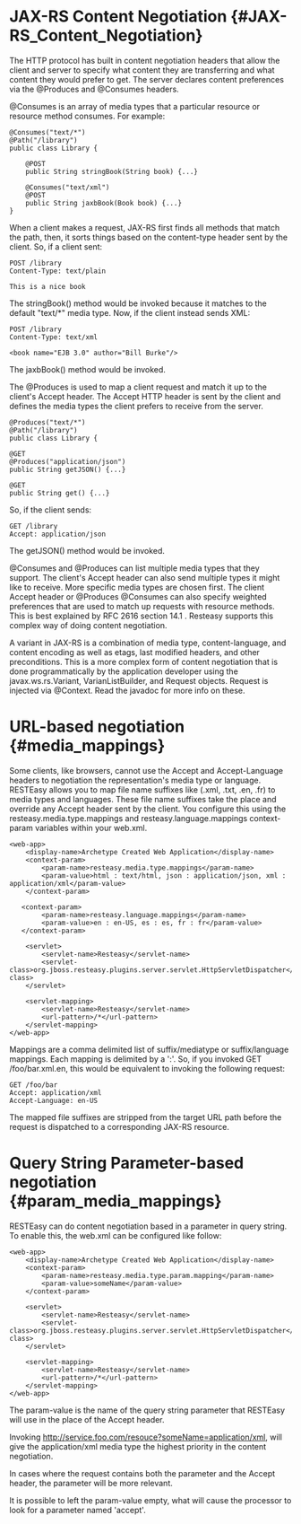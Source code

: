 JAX-RS Content Negotiation {#JAX-RS_Content_Negotiation}
==========================

The HTTP protocol has built in content negotiation headers that allow
the client and server to specify what content they are transferring and
what content they would prefer to get. The server declares content
preferences via the @Produces and @Consumes headers.

@Consumes is an array of media types that a particular resource or
resource method consumes. For example:

    @Consumes("text/*")
    @Path("/library")
    public class Library {

        @POST
        public String stringBook(String book) {...}

        @Consumes("text/xml")
        @POST
        public String jaxbBook(Book book) {...}
    }

When a client makes a request, JAX-RS first finds all methods that match
the path, then, it sorts things based on the content-type header sent by
the client. So, if a client sent:

    POST /library
    Content-Type: text/plain

    This is a nice book

The stringBook() method would be invoked because it matches to the
default "text/\*" media type. Now, if the client instead sends XML:

    POST /library
    Content-Type: text/xml

    <book name="EJB 3.0" author="Bill Burke"/>

The jaxbBook() method would be invoked.

The @Produces is used to map a client request and match it up to the
client's Accept header. The Accept HTTP header is sent by the client and
defines the media types the client prefers to receive from the server.

    @Produces("text/*")
    @Path("/library")
    public class Library {

    @GET
    @Produces("application/json")
    public String getJSON() {...}

    @GET
    public String get() {...}

So, if the client sends:

    GET /library
    Accept: application/json

The getJSON() method would be invoked.

@Consumes and @Produces can list multiple media types that they support.
The client's Accept header can also send multiple types it might like to
receive. More specific media types are chosen first. The client Accept
header or @Produces @Consumes can also specify weighted preferences that
are used to match up requests with resource methods. This is best
explained by RFC 2616 section 14.1 . Resteasy supports this complex way
of doing content negotiation.

A variant in JAX-RS is a combination of media type, content-language,
and content encoding as well as etags, last modified headers, and other
preconditions. This is a more complex form of content negotiation that
is done programmatically by the application developer using the
javax.ws.rs.Variant, VarianListBuilder, and Request objects. Request is
injected via @Context. Read the javadoc for more info on these.

URL-based negotiation {#media_mappings}
=====================

Some clients, like browsers, cannot use the Accept and Accept-Language
headers to negotiation the representation's media type or language.
RESTEasy allows you to map file name suffixes like (.xml, .txt, .en,
.fr) to media types and languages. These file name suffixes take the
place and override any Accept header sent by the client. You configure
this using the resteasy.media.type.mappings and
resteasy.language.mappings context-param variables within your web.xml.

    <web-app>
        <display-name>Archetype Created Web Application</display-name>
        <context-param>
            <param-name>resteasy.media.type.mappings</param-name>
            <param-value>html : text/html, json : application/json, xml : application/xml</param-value>
        </context-param>

       <context-param>
            <param-name>resteasy.language.mappings</param-name>
            <param-value>en : en-US, es : es, fr : fr</param-value>
       </context-param>

        <servlet>
            <servlet-name>Resteasy</servlet-name>
            <servlet-class>org.jboss.resteasy.plugins.server.servlet.HttpServletDispatcher</servlet-class>
        </servlet>

        <servlet-mapping>
            <servlet-name>Resteasy</servlet-name>
            <url-pattern>/*</url-pattern>
        </servlet-mapping>
    </web-app>

Mappings are a comma delimited list of suffix/mediatype or
suffix/language mappings. Each mapping is delimited by a ':'. So, if you
invoked GET /foo/bar.xml.en, this would be equivalent to invoking the
following request:

    GET /foo/bar
    Accept: application/xml
    Accept-Language: en-US

The mapped file suffixes are stripped from the target URL path before
the request is dispatched to a corresponding JAX-RS resource.

Query String Parameter-based negotiation {#param_media_mappings}
========================================

RESTEasy can do content negotiation based in a parameter in query
string. To enable this, the web.xml can be configured like follow:

    <web-app>
        <display-name>Archetype Created Web Application</display-name>
        <context-param>
            <param-name>resteasy.media.type.param.mapping</param-name>
            <param-value>someName</param-value>
        </context-param>

        <servlet>
            <servlet-name>Resteasy</servlet-name>
            <servlet-class>org.jboss.resteasy.plugins.server.servlet.HttpServletDispatcher</servlet-class>
        </servlet>

        <servlet-mapping>
            <servlet-name>Resteasy</servlet-name>
            <url-pattern>/*</url-pattern>
        </servlet-mapping>
    </web-app>

The param-value is the name of the query string parameter that RESTEasy
will use in the place of the Accept header.

Invoking http://service.foo.com/resouce?someName=application/xml, will
give the application/xml media type the highest priority in the content
negotiation.

In cases where the request contains both the parameter and the Accept
header, the parameter will be more relevant.

It is possible to left the param-value empty, what will cause the
processor to look for a parameter named 'accept'.
